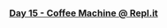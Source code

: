 
<h3><a href="https://repl.it/@1stcode/coffee-machine-start#main.py" target="_blank">Day 15 - Coffee Machine @ Repl.it</a></h3>

